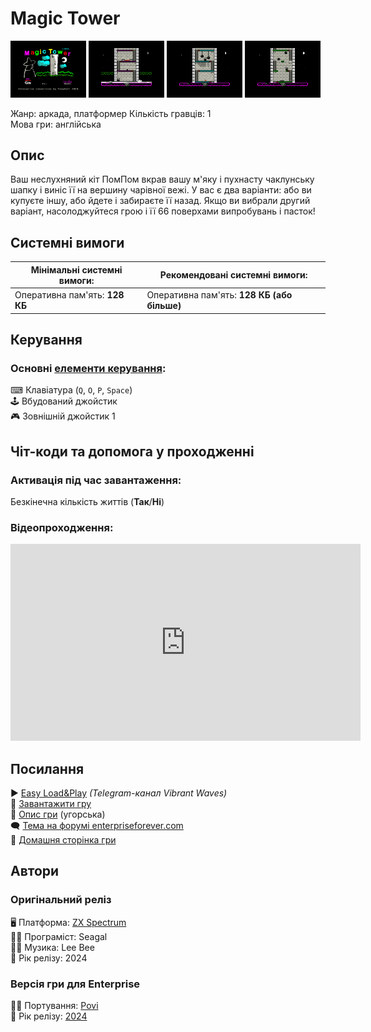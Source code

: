 # Magic Tower

<img src="screenshots/scrn_magictower_01.png" width="24%"> 
<img src="screenshots/scrn_magictower_02.png" width="24%"> 
<img src="screenshots/scrn_magictower_03.png" width="24%"> 
<img src="screenshots/scrn_magictower_04.png" width="24%">

Жанр: аркада, платформер
Кількість гравців: 1  
Мова гри: англійська  


## Опис

Ваш неслухняний кіт ПомПом вкрав вашу м'яку і пухнасту чаклунську шапку і виніс її на вершину чарівної вежі. У вас є два варіанти: або ви купуєте іншу, або йдете і забираєте її назад. Якщо ви вибрали другий варіант, насолоджуйтеся грою і її 66 поверхами випробувань і пасток!

## Системні вимоги

|Мінімальні системні вимоги:|Рекомендовані системні вимоги:|
|---------------------------|------------------------------|
|Оперативна пам'ять: **128 КБ**|Оперативна пам'ять: **128 КБ (або більше)**|  

## Керування

### Основні [елементи керування](../controllers.md):
⌨ Клавіатура (`Q`, `O`, `P`, `Space`)  
🕹 Вбудований джойстик  
🎮 Зовнішній джойстик 1

## Чіт-коди та допомога у проходженні

### Активація під час завантаження:
Безкінечна кількість життів (**Так**/**Ні**)  

### Відеопроходження:
<iframe width="560" height="315" src="https://www.youtube.com/embed/8AAqUJHXjaA" hMGBnchV1pMitle="YouTube video player" frameborder="0" allowfullscreen></iframe>

## Посилання

▶ [Easy Load&Play](https://t.me/EP128k_Load_n_Play/749) *(Telegram-канал Vibrant Waves)*  
💾 [Завантажити гру](http://www.ep128.hu/Ep_Games/Prg/Magic_Tower.rar)  
📃 [Опис гри](http://www.ep128.hu/Games/Magic_Tower.htm) (угорська)  
🗨 [Тема на форумі enterpriseforever.com](https://enterpriseforever.com/spectrum-rol/magic-tower/)  
🏡 [Домашня сторінка гри](https://seagal112.itch.io/magic-tower)

## Автори
### Оригінальний реліз
🖥 Платформа: [ZX Spectrum](https://spectrumcomputing.co.uk/entry/43628/ZX-Spectrum/Magic_Tower)  
👨‍💻 Програміст: Seagal  
👨‍💻 Музика: Lee Bee  
📅 Рік релізу: 2024  

### Версія гри для Enterprise
👨‍💻 Портування: [Povi](../../community/povi.md)  
📅 Рік релізу: [2024](../release_years/2024.md)